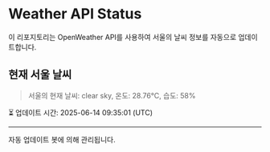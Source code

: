 
# Weather API Status

이 리포지토리는 OpenWeather API를 사용하여 서울의 날씨 정보를 자동으로 업데이트합니다.

## 현재 서울 날씨
> 서울의 현재 날씨: clear sky, 온도: 28.76°C, 습도: 58%

⏳ 업데이트 시간: 2025-06-14 09:35:01 (UTC)

---
자동 업데이트 봇에 의해 관리됩니다.
